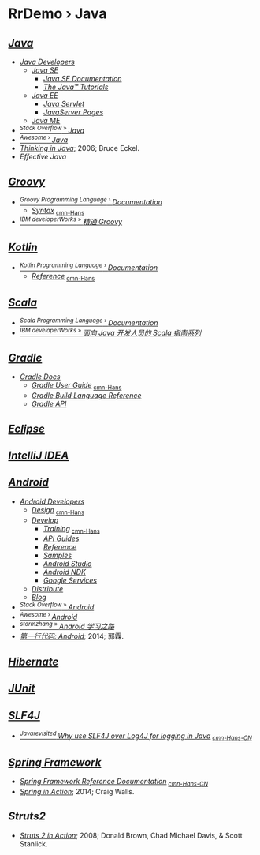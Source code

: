 # RrDemo › Java

## [*Java*](http://java.com/)
- [*Java Developers*](http://oracle.com/technetwork/java)
    - [*Java SE*](http://oracle.com/technetwork/java/javase)
        - [*Java SE Documentation*](http://docs.oracle.com/javase)
        - [*The Java™ Tutorials*](http://docs.oracle.com/javase/tutorial)
    - [*Java EE*](http://oracle.com/technetwork/java/javaee)
        - [*Java Servlet*](http://oracle.com/technetwork/java/javaee/servlet)
        - [*JavaServer Pages*](http://oracle.com/technetwork/java/javaee/jsp)
    - [*Java ME*](http://oracle.com/technetwork/java/javame)
- [<sup>*Stack Overflow* » </sup>*Java*](http://stackoverflow.com/tags/java)
- [<sup>*Awesome* › </sup>*Java*](http://github.com/akullpp/awesome-java)
- [*Thinking in Java*](http://mindviewinc.com/Books/TIJ4); 2006; Bruce Eckel.
- *Effective Java*

## [*Groovy*](http://groovy-lang.org/)
- [<sup>*Groovy Programming Language* › </sup>*Documentation*](http://groovy-lang.org/documentation.html)
    - [*Syntax*](http://groovy-lang.org/syntax.html)<sub> [cmn-Hans](http://groovy.zeroleaf.com/)</sub>
- [<sup>*IBM developerWorks* » </sup>*精通 Groovy*](http://ibm.com/developerworks/cn/education/java/j-groovy/j-groovy.html)

## [*Kotlin*](http://kotlinlang.org/)
- [<sup>*Kotlin Programming Language* › </sup>*Documentation*](http://kotlinlang.org/docs/)
    - [*Reference*](http://kotlinlang.org/docs/reference/)<sub> [cmn-Hans](http://kotlindoc.com/)</sub>

## [*Scala*](http://scala-lang.org/)
- [<sup>*Scala Programming Language* › </sup>*Documentation*](http://scala-lang.org/documentation/)
- [<sup>*IBM developerWorks* » </sup> *面向 Java 开发人员的 Scala 指南系列*](http://ibm.com/developerworks/cn/java/j-scala)

## [*Gradle*](http://gradle.org/)
- [*Gradle Docs*](http://docs.gradle.org/)
    - [*Gradle User Guide*](http://docs.gradle.org/current/userguide/)<sub> [cmn-Hans](http://waylau.gitbooks.io/gradle-2-user-guide/)</sub>
    - [*Gradle Build Language Reference*](http://docs.gradle.org/current/dsl/)
    - [*Gradle API*](http://docs.gradle.org/current/javadoc/)

## [*Eclipse*](http://eclipse.org/)

## [*IntelliJ IDEA*](http://jetbrains.com/idea/)

## [*Android*](http://android.com/)
- [*Android Developers*](http://developer.android.com/)
    - [*Design*](http://developer.android.com/design/)<sub> [cmn-Hans](http://apkbus.com/design/)</sub>
    - [*Develop*](http://developer.android.com/develop/)
        - [*Training*](http://developer.android.com/training/)<sub> [cmn-Hans](http://hukai.me/android-training-course-in-chinese/)</sub>
        - [*API Guides*](http://developer.android.com/guide/)
        - [*Reference*](https://developer.android.com/reference/)
        - [*Samples*](http://developer.android.com/samples/)
        - [*Android Studio*](http://developer.android.com/studio/)
        - [*Android NDK*](http://developer.android.com/ndk/)
        - [*Google Services*](http://developer.android.com/google/)
    - [*Distribute*](http://developer.android.com/distribute/)
    - [*Blog*](http://android-developers.blogspot.com/)
- [<sup>*Stack Overflow* » </sup>*Android*](http://stackoverflow.com/tags/android)
- [<sup>*Awesome* › </sup>*Android*](http://github.com/JStumpp/awesome-android)
- [<sup>*stormzhang* » </sup>*Android 学习之路*](http://stormzhang.com/android/2014/07/07/learn-android-from-rookie/)
- [*第一行代码: Android*](http://ptpress.com.cn/Book.aspx?id=38871); 2014; 郭霖.

## [*Hibernate*](http://hibernate.org/)

## [*JUnit*](http://junit.org/)

## [*SLF4J*](http://slf4j.org/)
- [<sup>*Javarevisited* </sup>*Why use SLF4J over Log4J for logging in Java*](http://javarevisited.blogspot.com/2013/08/why-use-sl4j-over-log4j-for-logging-in.html)<sub> [*cmn-Hans-CN*](http://importnew.com/7450.html "为什么要使用SLF4J而不是Log4J")</sub>

## [*Spring Framework*](http://projects.spring.io/spring-framework/)
- [*Spring Framework Reference Documentation*](http://docs.spring.io/spring/docs/current/spring-framework-reference/htmlsingle/)<sub> [*cmn-Hans-CN*](http://waylau.gitbooks.io/spring-framework-4-reference "Spring Framework 4.x Reference Documentation 中文翻译")</sub>
- [*Spring in Action*](http://manning.com/books/spring-in-action-fourth-edition); 2014; Craig Walls.

## *Struts2*
- [*Struts 2 in Action*](http://manning.com/books/struts-2-in-action); 2008; Donald Brown, Chad Michael Davis, & Scott Stanlick.
